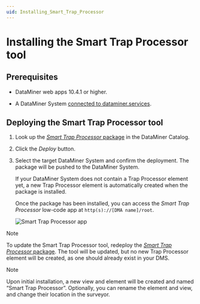 ```yaml
---
uid: Installing_Smart_Trap_Processor
---
```


# Installing the Smart Trap Processor tool

## Prerequisites

- DataMiner web apps 10.4.1 or higher.

- A DataMiner System [connected to dataminer.services](xref:Connecting_your_DataMiner_System_to_the_cloud).

## Deploying the Smart Trap Processor tool

1. Look up the [*Smart Trap Processor* package](https://catalog.dataminer.services/details/package/5755) in the DataMiner Catalog.

1. Click the *Deploy* button.

1. Select the target DataMiner System and confirm the deployment. The package will be pushed to the DataMiner System.

   If your DataMiner System does not contain a Trap Processor element yet, a new Trap Processor element is automatically created when the package is installed.

   Once the package has been installed, you can access the *Smart Trap Processor* low-code app at `http(s)://[DMA name]/root`.

   ![Smart Trap Processor app](~/user-guide/images/TrapProcessor_Access.png)

> [!NOTE]
> To update the Smart Trap Processor tool, redeploy the [*Smart Trap Processor* package](https://catalog.dataminer.services/details/package/5755). The tool will be updated, but no new Trap Processor element will be created, as one should already exist in your DMS.

> [!NOTE]
> Upon initial installation, a new view and element will be created and named “Smart Trap Processor”. Optionally, you can rename the element and view, and change their location in the surveyor.
